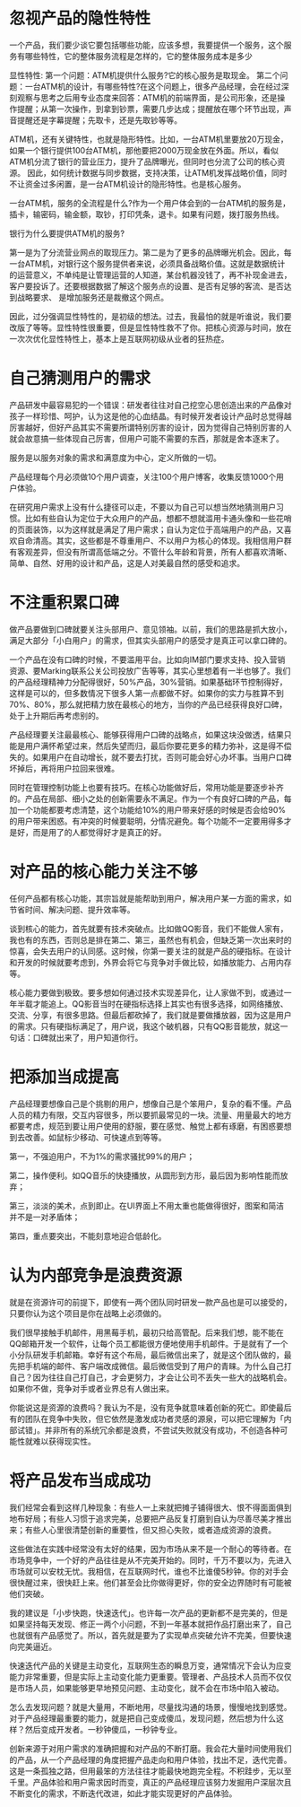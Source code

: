 
# 忽视产品的隐性特性

一个产品，我们要少谈它要包括哪些功能，应该多想，我要提供一个服务，这个服务有哪些特性，它的整体服务流程是怎样的，它的整体服务成本是多少

显性特性:
  第一个问题：ATM机提供什么服务?它的核心服务是取现金。
  第二个问题：一台ATM机的设计，有哪些特性?在这个问题上，很多产品经理，会在经过深刻观察与思考之后用专业态度来回答：ATM机的前端界面，是公司形象，还是操作提醒；从第一次操作，到拿到钞票，需要几步达成；提醒放在哪个环节出现，声音提醒还是字幕提醒；先取卡，还是先取钞等等。

  ATM机，还有关键特性，也就是隐形特性。比如，一台ATM机里要放20万现金，如果一个银行提供100台ATM机，那他要把2000万现金放在外面。所以，看似ATM机分流了银行的营业压力，提升了品牌曝光，但同时也分流了公司的核心资源。
  因此，如何统计数据与同步数据，支持决策，让ATM机发挥战略价值，同时不让资金过多闲置，是一台ATM机设计的隐形特性。也是核心服务。

  一台ATM机，服务的全流程是什么?作为一个用户体会到的一台ATM机的服务是，插卡，输密码，输金额，取钞，打印凭条，退卡。如果有问题，拨打服务热线。

  银行为什么要提供ATM机的服务?

  第一是为了分流营业网点的取现压力。第二是为了更多的品牌曝光机会。因此，每一台ATM机，对银行这个服务提供者来说，必须具备战略价值。这就是数据统计的运营意义，不单纯是让管理运营的人知道，某台机器没钱了，再不补现金进去，客户要投诉了。还要根据数据了解这个服务点的设置、是否有足够的客流、是否达到战略要求、 是增加服务还是裁撤这个网点。

  因此，过分强调显性特性的，是初级的想法。过去，我最怕的就是听谁说，我们要改版了等等。显性特性很重要，但是显性特性救不了你。把核心资源与时间，放在一次次优化显性特性上，基本上是互联网初级从业者的狂热症。

# 自己猜测用户的需求

产品研发中最容易犯的一个错误：研发者往往对自己挖空心思创造出来的产品像对孩子一样珍惜、呵护，认为这是他的心血结晶。有时候开发者设计产品时总觉得越厉害越好，但好产品其实不需要所谓特别厉害的设计，因为觉得自己特别厉害的人就会故意搞一些体现自己厉害，但用户可能不需要的东西，那就是舍本逐末了。

服务是以服务对象的需求和满意度为中心，定义所做的一切。

产品经理每个月必须做10个用户调查，关注100个用户博客，收集反馈1000个用户体验。

在研究用户需求上没有什么捷径可以走，不要以为自己可以想当然地猜测用户习惯。比如有些自认为定位于大众用户的产品，想都不想就滥用卡通头像和一些花哨的页面装饰，以为这样就是满足了用户需求；自认为定位于高端用户的产品，又喜欢自命清高。其实，这些都是不尊重用户、不以用户为核心的体现。我相信用户群有客观差异，但没有所谓高低端之分。不管什么年龄和背景，所有人都喜欢清晰、简单、自然、好用的设计和产品，这是人对美最自然的感受和追求。

# 不注重积累口碑

做产品要做到口碑就要关注头部用户、意见领袖。以前，我们的思路是抓大放小，满足大部分「小白用户」的需求，但其实头部用户的感受才是真正可以拿口碑的。

一个产品在没有口碑的时候，不要滥用平台。比如向IM部门要求支持、投入营销资源、要Marking联系公关公司投放广告等等，其实心里想着有一半也够了。我们的产品经理精神力分配得很好，50%产品，30%营销。如果基础环节控制得好，这样是可以的，但多数情况下很多人第一点都做不好。如果你的实力与胜算不到70%、80%，那么就把精力放在最核心的地方，当你的产品已经获得良好口碑，处于上升期后再考虑别的。

产品经理要关注最最核心、能够获得用户口碑的战略点，如果这块没做透，结果只能是用户满怀希望过来，然后失望而归，最后你要花更多的精力弥补，这是得不偿失的。如果用户在自动增长，就不要去打扰，否则可能会好心办坏事。当用户口碑坏掉后，再将用户拉回来很难。

同时在管理控制功能上也要有技巧。在核心功能做好后，常用功能是要逐步补齐的。产品在局部、细小之处的创新需要永不满足。作为一个有良好口碑的产品，每加一个功能都要考虑清楚，这个功能给10%的用户带来好感的时候是否会给90%的用户带来困惑。有冲突的时候要聪明，分情况避免。每个功能不一定要用得多才是好，而是用了的人都觉得好才是真正的好。

# 对产品的核心能力关注不够

任何产品都有核心功能，其宗旨就是能帮助到用户，解决用户某一方面的需求，如节省时间、解决问题、提升效率等。

谈到核心的能力，首先就要有技术突破点。比如做QQ影音，我们不能做人家有，我也有的东西，否则总是排在第二、第三，虽然也有机会，但缺乏第一次出来时的惊喜，会失去用户的认同感。这时候，你第一要关注的就是产品的硬指标。在设计和开发的时候就要考虑到，外界会将它与竞争对手做比较，如播放能力、占用内存等。

核心能力要做到极致。要多想如何通过技术实现差异化，让人家做不到，或通过一年半载才能追上。QQ影音当时在硬指标选择上其实也有很多选择，如网络播放、交流、分享，有很多思路。但最后都砍掉了，我们就是要做播放器，因为这是用户的需求。只有硬指标满足了，用户说，我这个破机器，只有QQ影音能放，就这一句话：口碑就出来了，用户知道你行。

# 把添加当成提高

产品经理要想像自己是个挑剔的用户，想像自己是个笨用户，复杂的看不懂。产品人员的精力有限，交互内容很多，所以要抓最常见的一块。流量、用量最大的地方都要考虑，规范到要让用户使用的舒服，要在感觉、触觉上都有琢磨，有困惑要想到去改善。如鼠标少移动、可快速点到等等。

第一，不强迫用户，不为1%的需求骚扰99%的用户；

第二，操作便利。如QQ音乐的快捷播放，从圆形到方形，最后因为影响性能而放弃；

第三，淡淡的美术，点到即止。在UI界面上不用太重也能做得很好，图案和简洁并不是一对矛盾体；

第四，重点要突出，不能刻意地迎合低龄化。

# 认为内部竞争是浪费资源

就是在资源许可的前提下，即使有一两个团队同时研发一款产品也是可以接受的，只要你认为这个项目是你在战略上必须做的。

我们很早接触手机邮件，用黑莓手机，最初只给高管配。后来我们想，能不能在QQ邮箱开发一个软件，让每个员工都能很方便地使用手机邮件。于是就有了一个小分队研发手机邮箱。幸好有这个布局，最后微信出来了，就是这个团队做的，最先把手机端的邮件、客户端改成微信。最后微信受到了用户的青睐。为什么自己打自己？因为往往自己打自己，才会更努力，才会让公司不丢失一些大的战略机会。如果你不做，竞争对手或者业界总有人做出来。

你能说这是资源的浪费吗？我认为不是，没有竞争就意味着创新的死亡。即使最后有的团队在竞争中失败，但它依然是激发成功者灵感的源泉，可以把它理解为「内部试错」。并非所有的系统冗余都是浪费，不尝试失败就没有成功，不创造各种可能性就难以获得现实性。

# 将产品发布当成成功

我们经常会看到这样几种现象：有些人一上来就把摊子铺得很大、恨不得面面俱到地布好局；有些人习惯于追求完美，总要把产品反复打磨到自认为尽善尽美才推出来；有些人心里很清楚创新的重要性，但又担心失败，或者造成资源的浪费。

这些做法在实践中经常没有太好的结果，因为市场从来不是一个耐心的等待者。在市场竞争中，一个好的产品往往是从不完美开始的。同时，千万不要以为，先进入市场就可以安枕无忧。我相信，在互联网时代，谁也不比谁傻5秒钟。你的对手会很快醒过来，很快赶上来。他们甚至会比你做得更好，你的安全边界随时有可能被他们突破。 

我的建议是「小步快跑，快速迭代」。也许每一次产品的更新都不是完美的，但是如果坚持每天发现、修正一两个小问题，不到一年基本就把作品打磨出来了，自己也就很有产品感觉了。所以，首先就是要为了实现单点突破允许不完美，但要快速向完美逼近。

快速迭代产品的关键是主动变化，互联网生态的瞬息万变，通常情况下会认为应变能力非常重要，但是实际上主动变化能力更重要。管理者、产品技术人员而不仅仅是市场人员，如果能够更早地预见问题、主动变化，就不会在市场中陷入被动。

怎么去发现问题？就是大量用，不断地用，尽量找沟通的场景，慢慢地找到感觉。对于产品经理最重要的能力，就是把自己变成傻瓜，发现问题，然后想为什么这样？然后变成开发者。一秒钟傻瓜，一秒钟专业。

创新来源于对用户需求的准确把握和对产品的不断打磨。我会花大量时间使用我们的产品，从一个产品经理的角度把握产品走向和用户体验，找出不足，迭代完善。这是一条孤独之路，但用最笨的方法往往才能最快地跑完全程。不积跬步，无以至千里。产品体验和用户需求因时而变，真正的产品经理应该努力发掘用户深层次且不断变化的需求，不断迭代改进，如此才能实现更好的产品体验。